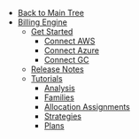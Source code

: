 <!-- Table of Contents -->

- <a href="/" class="sidebar-home"><i data-feather="arrow-left" class="sidebar-back-icon"></i>Back to Main Tree</a>
- [Billing Engine](billing-engine/)
  - [Get Started](billing-engine/get-started/)
    - [Connect AWS](billing-engine/get-started/connect-aws)
    - [Connect Azure](billing-engine/get-started/connect-azure)
    - [Connect GC](billing-engine/get-started/connect-google)
  - [Release Notes](billing-engine/release-notes/) 
  - [Tutorials](billing-engine/get-started/)
    - [Analysis](billing-engine/tutorials/analysis)
    - [Families](billing-engine/tutorials/families)
    - [Allocation Assignments](billing-engine/tutorials/allocation-assignments)
    - [Strategies](billing-engine/tutorials/strategies)  
    - [Plans](billing-engine/tutorials/plans)  
  
  
